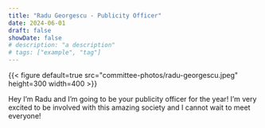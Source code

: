 ```yaml
---
title: "Radu Georgescu - Publicity Officer"
date: 2024-06-01
draft: false
showDate: false
# description: "a description"
# tags: ["example", "tag"]
---
```

{{< figure default=true src="committee-photos/radu-georgescu.jpeg" height=300 width=400 >}}

Hey I’m Radu and I’m going to be your publicity officer for the year! I’m very excited to be involved with this amazing society and I cannot wait to meet everyone!
